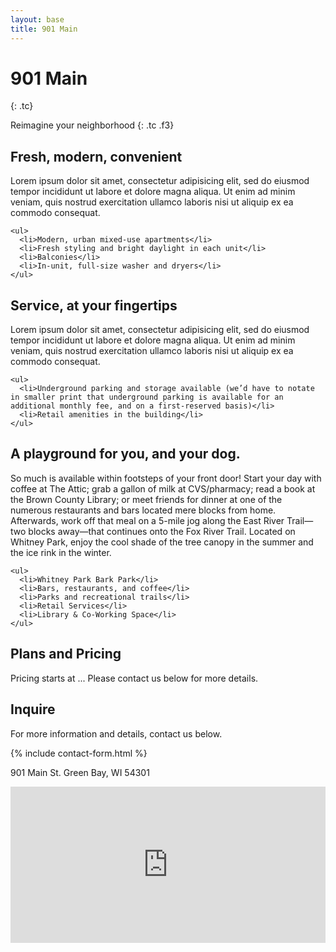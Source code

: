 ```yaml
---
layout: base
title: 901 Main
---
```


# 901 Main
{: .tc}

Reimagine your neighborhood
{: .tc .f3}

<section class="cf mv4">
  <h2 class="fl w-30 pr3 mt0">Fresh, modern, convenient</h2>

  <div class="fl pl3 w-70">
    <p class="mt0">Lorem ipsum dolor sit amet, consectetur adipisicing elit, sed do eiusmod tempor incididunt ut labore et dolore magna aliqua. Ut enim ad minim veniam, quis nostrud exercitation ullamco laboris nisi ut aliquip ex ea commodo consequat.</p>

    <ul>
      <li>Modern, urban mixed-use apartments</li>
      <li>Fresh styling and bright daylight in each unit</li>
      <li>Balconies</li>
      <li>In-unit, full-size washer and dryers</li>
    </ul>
  </div>

  <div class="fl pa2 w-33"><div class="bg-near-white h5"></div></div>
  <div class="fl pa2 w-33"><div class="bg-near-white h5"></div></div>
  <div class="fl pa2 w-33"><div class="bg-near-white h5"></div></div>
</section>

<section class="cf mv4">
  <h2 class="fl w-30 pr3 mt0">Service, at your fingertips</h2>

  <div class="fl pl3 w-70">
    <p class="mt0">Lorem ipsum dolor sit amet, consectetur adipisicing elit, sed do eiusmod tempor incididunt ut labore et dolore magna aliqua. Ut enim ad minim veniam, quis nostrud exercitation ullamco laboris nisi ut aliquip ex ea commodo consequat.</p>

    <ul>
      <li>Underground parking and storage available (we’d have to notate in smaller print that underground parking is available for an additional monthly fee, and on a first-reserved basis)</li>
      <li>Retail amenities in the building</li>
    </ul>
  </div>

  <div class="fl pa2 w-33"><div class="bg-near-white h5"></div></div>
  <div class="fl pa2 w-33"><div class="bg-near-white h5"></div></div>
  <div class="fl pa2 w-33"><div class="bg-near-white h5"></div></div>
</section>

<section class="cf mv4">
  <h2 class="fl w-30 pr3 mt0">A playground for you, and your dog.</h2>

  <div class="fl pl3 w-70">
    <p class="mt0">So much is available within footsteps of your front door! Start your day with coffee at The Attic; grab a gallon of milk at CVS/pharmacy; read a book at the Brown County Library; or meet friends for dinner at one of the numerous restaurants and bars located mere blocks from home. Afterwards, work off that meal on a 5-mile jog along the East River Trail—two blocks away—that continues onto the Fox River Trail. Located on Whitney Park, enjoy the cool shade of the tree canopy in the summer and the ice rink in the winter.</p>

    <ul>
      <li>Whitney Park Bark Park</li>
      <li>Bars, restaurants, and coffee</li>
      <li>Parks and recreational trails</li>
      <li>Retail Services</li>
      <li>Library & Co-Working Space</li>
    </ul>
  </div>

  <div class="fl pa2 w-33"><div class="bg-near-white h5"></div></div>
  <div class="fl pa2 w-33"><div class="bg-near-white h5"></div></div>
  <div class="fl pa2 w-33"><div class="bg-near-white h5"></div></div>
</section>

<section class="cf mv4">
  <h2 class="fl w-30 pr3 mt0">Plans and Pricing</h2>

  <div class="fl pl3 w-70">
    <p class="mt0">Pricing starts at ... Please contact us below for more details.</p>
  </div>

  <div class="fl pa2 w-100"><div class="bg-near-white h5"></div></div>
  <div class="fl pa2 w-50"><div class="bg-near-white h5"></div></div>
  <div class="fl pa2 w-50"><div class="bg-near-white h5"></div></div>
</section>

<section class="cf mv4">
  <h2 class="fl w-30 pr3 mt0">Inquire</h2>

  <div class="fl pl3 w-70">
    <p class="mt0">For more information and details, contact us below.</p>
    {% include contact-form.html %}
    <p>901 Main St. Green Bay, WI 54301</p>
    <iframe src="https://www.google.com/maps/embed?pb=!1m18!1m12!1m3!1d2845.061714261121!2d-88.00608658469743!3d44.51388930436688!2m3!1f0!2f0!3f0!3m2!1i1024!2i768!4f13.1!3m3!1m2!1s0x8802e537d7897747%3A0x1ae41c2b56d91931!2s901+Main+St%2C+Green+Bay%2C+WI+54301!5e0!3m2!1sen!2sus!4v1519828529046" width="100%" height="250" frameborder="0" style="border:0" allowfullscreen></iframe>
  </div>
</section>
